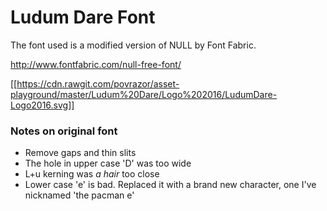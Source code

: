 # Ludum Dare Font
The font used is a modified version of NULL by Font Fabric.

http://www.fontfabric.com/null-free-font/

[[https://cdn.rawgit.com/povrazor/asset-playground/master/Ludum%20Dare/Logo%202016/LudumDare-Logo2016.svg]]

### Notes on original font
* Remove gaps and thin slits
* The hole in upper case 'D' was too wide
* L+u kerning was _a hair_ too close
* Lower case 'e' is bad. Replaced it with a brand new character, one I've nicknamed 'the pacman e'
